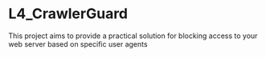 # L4_CrawlerGuard
This project aims to provide a practical solution for blocking access to your web server based on specific user agents
